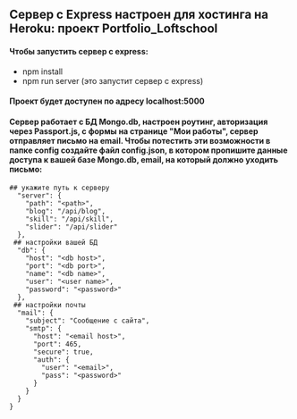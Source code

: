 ## Сервер с Express настроен для хостинга на Heroku: проект Portfolio_Loftschool
#### Чтобы запустить сервер с express:
* npm install
* npm run server (это запустит сервер с express)

#### Проект будет доступен по адресу localhost:5000
#### Сервер работает с БД Mongo.db, настроен роутинг, авторизация через Passport.js, с формы на странице "Мои работы", сервер отправляет письмо на email. Чтобы потестить эти возможности в папке config создайте файл config.json, в котором пропишите данные доступа к вашей базе Mongo.db, email, на который должно уходить письмо:

````{
## укажите путь к серверу
  "server": {
    "path": "<path>",
    "blog": "/api/blog",
    "skill": "/api/skill",
    "slider": "/api/slider"
  },
 ## настройки вашей БД
  "db": {
    "host": "<db host>", 
    "port": "<db port>",			
    "name": "<db name>",		
    "user": "<user name>",				
    "password": "<password>"	
  },
 ## настройки почты
  "mail": {
    "subject": "Сообщение с сайта",
    "smtp": {
      "host": "<email host>",
      "port": 465,
      "secure": true,
      "auth": {
        "user": "<email>",
        "pass": "<password>"
      }
    }
  }
}
